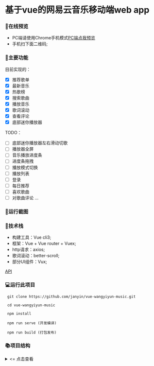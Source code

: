# 基于vue的网易云音乐移动端web app

### 📱在线预览
* PC端请使用Chrome手机模式[PC端点我预览](https://music.apoollo.xyz/)
* 手机扫下面二维码;

### 🧰主要功能

目前实现的：

- [x] 推荐歌单
- [x] 最新音乐
- [x] 热歌榜
- [x] 搜索歌曲
- [x] 播放音乐
- [x] 歌词滚动
- [x] 查看评论
- [x] 底部迷你播放器
  
TODO：
- [ ] 底部迷你播放器左右滑动切歌
- [ ] 播放器全屏
- [ ] 音乐播放进度条
- [ ] 进度条拖拽
- [ ] 播放模式切换
- [ ] 播放列表
- [ ] 登录
- [ ] 每日推荐
- [ ] 喜欢歌曲
- [ ] 对歌曲评论
...

### 🎴运行截图

### 🔗技术栈
* 构建工具：Vue cli3;
* 框架：Vue + Vue router + Vuex;
* http请求：axios;
* 歌词滚动：better-scroll;
* 部分UI组件：Vux;

[API](https://binaryify.github.io/NeteaseCloudMusicApi)

### 💻运行此项目

 ```git
  git clone https://github.com/janyin/vue-wangyiyun-music.git
  
  cd vue-wangyiyun-music
  
  npm install
  
  npm run serve (开发编译)

  npm run build (打包发布)
  ```

### 📚项目结构


<details>
  
  <summary><= 点击查看</summary>
  
  
  
```
│  App.vue    //根组件
│  main.js    //项目入口
│  router.js  //vue router路由配置
│
├─api                       
│      getData.js           // Api数据请求参数配置
│
├─assets                    // 静态资源
│      
│
├─components               //组件目录
│  │  comment.vue          //单个评论组件
│  │  header.vue           //首页头部
│  │  miniPlayer.vue       //底部迷你播放器
│  │  song.vue             //单个歌曲组件
│  │  
│  ├─indexTab              //index选项卡
│  │      footer.vue       //index底部
│  │      index.vue        //index选项卡组件入口
│  │      recommendList.vue  //推荐歌单组件
│  │
│  ├─rankTab               //排行榜选项卡
│  │      index.vue        //排行榜组件
│  │      
│  └─searchTab             //搜索选项卡
│          index.vue       //搜索选项卡组件入口
│          trending.vue    //热门搜索词组件
│
├─page                     //页面目录
│      home.vue            //主页
│      player.vue          //播放页面
│      playList.vue        //歌单页面
│
├─store                    //Vuex
│      actions.js
│      getters.js
│      index.js
│      mutations.js
│      state.js
│
├─styles                    //css目录
│      comment.css
│      player.css
│      playlist_page.css
│      remd_list.css
│      song_item.css
│
└─utils                      //公用JS目录
        global.js            //图片懒加载配置
        lrcparse.js          //歌词数据解析
```
</details>



